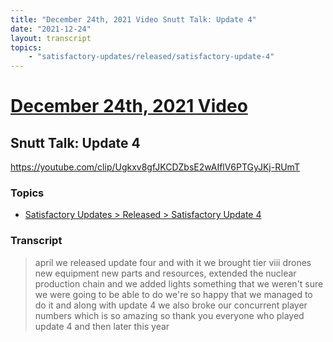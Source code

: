 ```yaml
---
title: "December 24th, 2021 Video Snutt Talk: Update 4"
date: "2021-12-24"
layout: transcript
topics:
    - "satisfactory-updates/released/satisfactory-update-4"
---
```

# [December 24th, 2021 Video](../2021-12-24.md)
## Snutt Talk: Update 4
https://youtube.com/clip/Ugkxv8gfJKCDZbsE2wAIflV6PTGyJKj-RUmT

### Topics
* [Satisfactory Updates > Released > Satisfactory Update 4](../topics/satisfactory-updates/released/satisfactory-update-4.md)

### Transcript

> april we released update four and with it we brought tier viii drones new equipment new parts and resources, extended the nuclear production chain and we added lights something that we weren't sure we were going to be able to do we're so happy that we managed to do it and along with update 4 we also broke our concurrent player numbers which is so amazing so thank you everyone who played update 4 and then later this year
